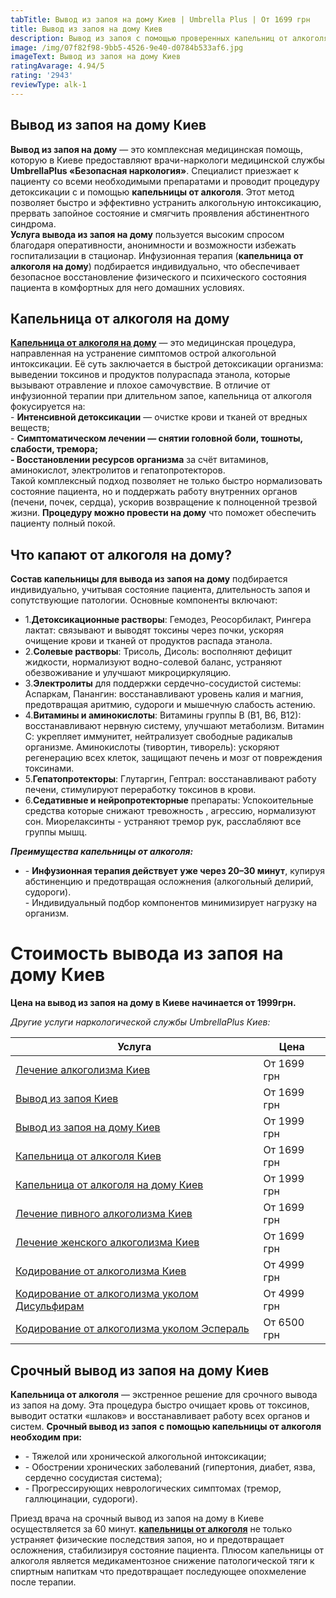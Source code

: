 ```yaml
---
tabTitle: Вывод из запоя на дому Киев | Umbrella Plus | От 1699 грн
title: Вывод из запоя на дому Киев
description: Вывод из запоя с помощью проверенных капельниц от алкоголя
image: /img/07f82f98-9bb5-4526-9e40-d0784b533af6.jpg
imageText: Вывод из запоя на дому Киев
ratingAvarage: 4.94/5
rating: '2943'
reviewType: alk-1
---
```


## Вывод из запоя на дому Киев

**Вывод из запоя на дому** — это комплексная медицинская помощь, которую в Киеве предоставляют врачи-наркологи медицинской службы **UmbrellaPlus «Безопасная наркология»**. Специалист приезжает к пациенту со всеми необходимыми препаратами и проводит процедуру детоксикации с и помощью **капельницы от алкоголя**. Этот метод позволяет быстро и эффективно устранить алкогольную интоксикацию, прервать запойное состояние и смягчить проявления абстинентного синдрома.\
**Услуга вывода из запоя на дому** пользуется высоким спросом благодаря оперативности, анонимности и возможности избежать госпитализации в стационар. Инфузионная терапия (**капельница от алкоголя на дому**) подбирается индивидуально, что обеспечивает безопасное восстановление физического и психического состояния пациента в комфортных для него домашних условиях.

## Капельница от алкоголя на дому

**[Капельница от алкоголя на дому](https://umbrella-plus.com.ua/kiev/kapelnica_ot_alkogola_na_domy_kiev/)** — это медицинская процедура, направленная на устранение симптомов острой алкогольной интоксикации. Её суть заключается в быстрой детоксикации организма: выведении токсинов и продуктов полураспада этанола, которые вызывают отравление и плохое самочувствие. В отличие от инфузионной терапии при длительном запое, капельница от алкоголя фокусируется на:\
- **Интенсивной детоксикации** — очистке крови и тканей от вредных веществ;\
- **Симптоматическом лечении — снятии головной боли, тошноты, слабости, тремора;**\
**- Восстановлении ресурсов организма** за счёт витаминов, аминокислот, электролитов и гепатопротекторов.\
Такой комплексный подход позволяет не только быстро нормализовать состояние пациента, но и поддержать работу внутренних органов (печени, почек, сердца), ускорив возвращение к полноценной трезвой жизни. **Процедуру можно провести на дому** что поможет обеспечить пациенту полный покой.

## Что капают от алкоголя на дому?

**Состав капельницы для вывода из запоя на дому** подбирается индивидуально, учитывая состояние пациента, длительность запоя и сопутствующие патологии. Основные компоненты включают:

* 1.**Детоксикационные растворы**: Гемодез, Реосорбилакт, Рингера лактат: связывают и выводят токсины через почки, ускоряя очищение крови и тканей от продуктов распада этанола.
* 2.**Солевые растворы**: Трисоль, Дисоль: восполняют дефицит жидкости, нормализуют водно-солевой баланс, устраняют обезвоживание и улучшают микроциркуляцию.
* 3.**Электролиты** для поддержки сердечно-сосудистой системы:  Аспаркам, Панангин: восстанавливают уровень калия и магния, предотвращая аритмию, судороги и мышечную слабость астению.
* 4.**Витамины и аминокислоты**: Витамины группы В (В1, В6, В12): восстанавливают нервную систему, улучшают метаболизм. Витамин С: укрепляет иммунитет, нейтрализует свободные радикалыв организме. Аминокислоты (тивортин, тиворель): ускоряют регенерацию всех клеток, защищают печень и мозг от повреждения токсинами.
* 5.**Гепатопротекторы**: Глутаргин, Гептрал: восстанавливают работу печени, стимулируют переработку токсинов в крови.
* 6.**Седативные и нейропротекторные** препараты: Успокоительные средства которые снижают тревожность , агрессию, нормализуют сон. Миорелаксинты - устраняют тремор рук, расслабляют все группы мышц.

***Преимущества капельницы от алкоголя:***

* \- **Инфузионная терапия действует уже через 20–30 минут**, купируя абстиненцию и предотвращая осложнения (алкогольный делирий, судороги).\
  \- Индивидуальный подбор компонентов минимизирует нагрузку на организм.

# Стоимость вывода из запоя на дому Киев

**Цена на вывод из запоя на дому в Киеве начинается от 1999грн.**

*Другие услуги наркологической службы UmbrellaPlus Киев:*

| Услуга                                                                                                                     | Цена        |
| -------------------------------------------------------------------------------------------------------------------------- | ----------- |
| [Лечение алкоголизма Киев](https://umbrella-plus.com.ua/kiev/lechenie-alkogolizma-kiev/)                                   | От 1699 грн |
| [Вывод из запоя Киев](https://umbrella-plus.com.ua/kiev/vivod-iz-zapoia-kiev/)                                             | От 1699 грн |
| [Вывод из запоя на дому Киев](https://umbrella-plus.com.ua/kiev/vivod-iz-zapoia-na-domy-kiev/)                             | От 1999 грн |
| [Капельница от алкоголя Киев](https://umbrella-plus.com.ua/kiev/kapelnica_ot_alkogola_kiev/)                               | От 1699 грн |
| [Капельница от алкоголя на дому Киев](https://umbrella-plus.com.ua/kiev/kapelnica_ot_alkogola_na_domy_kiev/)               | От 1999 грн |
| [Лечение пивного алкоголизма Киев](https://umbrella-plus.com.ua/kiev/lechenie-pivnogi-alkogolizma-kiev/)                   | От 1699 грн |
| [Лечение женского алкоголизма Киев](https://umbrella-plus.com.ua/kiev/lechenie-jenskogo-alkogolizma-kiev/)                 | От 1699 грн |
| [Кодирование от алкоголизма Киев](https://umbrella-plus.com.ua/kiev/kodirovka-ot-alkogolia-kiev/)                          | От 4999 грн |
| [Кодирование от алкоголизма уколом Дисульфирам](https://umbrella-plus.com.ua/kiev/kodirovka-ot-alkogolia-disulfiram-kiev/) | От 4999 грн |
| [Кодирование от алкоголизма уколом Эспераль](https://umbrella-plus.com.ua/kiev/kodirovka-ot-alkogolizma-espiarl-kiev/)     | От 6500 грн |

## Срочный вывод из запоя на дому Киев

**Капельница от алкоголя** — экстренное решение для срочного вывода из запоя на дому. Эта процедура быстро очищает кровь от токсинов, выводит остатки «шлаков» и восстанавливает работу всех органов и систем.
**Срочный вывод из запоя** **с помощью капельницы от алкоголя необходим при:**

* \- Тяжелой или хронической алкогольной интоксикации;
* \- Обострении хронических заболеваний (гипертония, диабет, язва, сердечно сосудистая система);
* \- Прогрессирующих неврологических симптомах (тремор, галлюцинации, судороги).

Приезд врача на срочный вывод из запоя на дому в Киеве осуществляется за 60 минут.
**[капельницы от алкоголя](https://umbrella-plus.com.ua/kiev/kapelnica_ot_alkogola_kiev/)** не только устраняет физические последствия запоя, но и предотвращает осложнения, стабилизируя состояние пациента. Плюсом капельницы от алкоголя является медикаментозное снижение патологической тяги к спиртным напиткам что предотвращает последующее опохмеление после терапии.
